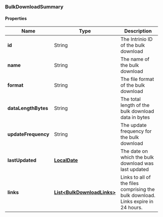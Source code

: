 
[//]: # (CLASS:BulkDownloadSummary)

[//]: # (KIND:object)

### BulkDownloadSummary

#### Properties

[//]: # (START_DEFINITION)

Name | Type | Description
------------ | ------------- | -------------
**id** | String | The Intrinio ID of the bulk download &nbsp;
**name** | String | The name of the bulk download &nbsp;
**format** | String | The file format of the bulk download &nbsp;
**dataLengthBytes** | String | The total length of the bulk download data in bytes &nbsp;
**updateFrequency** | String | The update frequency for the bulk download &nbsp;
**lastUpdated** | [**LocalDate**](LocalDate.md) | The date on which the bulk download was last updated &nbsp;
**links** | [**List&lt;BulkDownloadLinks&gt;**](BulkDownloadLinks.md) | Links to all of the files comprising the bulk download. Links expire in 24 hours. &nbsp;

[//]: # (END_DEFINITION)


[//]: # (CONTAINED_CLASS:LocalDate)


[//]: # (CONTAINED_CLASS:BulkDownloadLinks)






